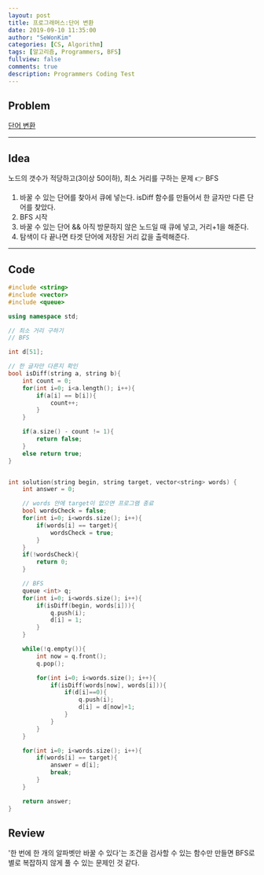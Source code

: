 ```yaml
---
layout: post
title: 프로그래머스:단어 변환
date: 2019-09-10 11:35:00
author: "SeWonKim"
categories: [CS, Algorithm]
tags: [알고리즘, Programmers, BFS]
fullview: false
comments: true
description: Programmers Coding Test
---
```


## Problem

[단어 변환](https://programmers.co.kr/learn/courses/30/lessons/43163)

---

## Idea

노드의 갯수가 적당하고(3이상 50이하), 최소 거리를 구하는 문제 👉 BFS

1. 바꿀 수 있는 단어를 찾아서 큐에 넣는다. isDiff 함수를 만들어서 한 글자만 다른 단어를 찾았다.
2. BFS 시작
3. 바꿀 수 있는 단어 && 아직 방문하지 않은 노드일 때 큐에 넣고, 거리+1을 해준다.
4. 탐색이 다 끝나면 타겟 단어에 저장된 거리 값을 출력해준다.

---

## Code

```cpp
#include <string>
#include <vector>
#include <queue>

using namespace std;

// 최소 거리 구하기
// BFS

int d[51];

// 한 글자만 다른지 확인
bool isDiff(string a, string b){
    int count = 0;
    for(int i=0; i<a.length(); i++){
        if(a[i] == b[i]){
            count++;
        }
    }

    if(a.size() - count != 1){
        return false;
    }
    else return true;
}


int solution(string begin, string target, vector<string> words) {
    int answer = 0;

    // words 안에 target이 없으면 프로그램 종료
    bool wordsCheck = false;
    for(int i=0; i<words.size(); i++){
        if(words[i] == target){
            wordsCheck = true;
        }
    }
    if(!wordsCheck){
        return 0;
    }

    // BFS
    queue <int> q;
    for(int i=0; i<words.size(); i++){
        if(isDiff(begin, words[i])){
            q.push(i);
            d[i] = 1;
        }
    }

    while(!q.empty()){
        int now = q.front();
        q.pop();

        for(int i=0; i<words.size(); i++){
            if(isDiff(words[now], words[i])){
                if(d[i]==0){
                    q.push(i);
                    d[i] = d[now]+1;
                }
            }
        }
    }

    for(int i=0; i<words.size(); i++){
        if(words[i] == target){
            answer = d[i];
            break;
        }
    }

    return answer;
}
```

## Review

'한 번에 한 개의 알파벳만 바꿀 수 있다'는 조건을 검사할 수 있는 함수만 만들면 BFS로 별로 복잡하지 않게 풀 수 있는 문제인 것 같다.
